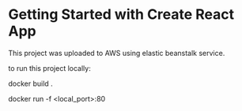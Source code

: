 # Getting Started with Create React App
This project was uploaded to AWS using elastic beanstalk service.

to run this project locally:

docker build .

docker run -f <local_port>:80 <id>
